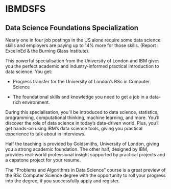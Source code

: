 # IBMDSFS
## Data Science Foundations Specialization

Nearly one in four job postings in the US alone require some data science skills and employers are paying up to 14% more for those skills. (Report : ExcelinEd & the Burning Glass Institute).

This powerful specialisation from the University of London and IBM gives you the perfect academic and industry-informed practical introduction to data science. You get:

- Progress transfer for the University of London’s BSc in Computer Science

- The foundational skills and knowledge you need to get a job in a data-rich environment.

During this specialisation, you’ll be introduced to data science, statistics, programming, computational thinking, machine learning, and more. You’ll discover the role of data science in today’s data-driven world. Plus, you’ll get hands-on using IBM’s data science tools, giving you practical experience to talk about in interviews.

Half the teaching is provided by Goldsmiths, University of London, giving you a strong academic foundation. The other half, designed by IBM, provides real-world professional insight supported by practical projects and a capstone project for your resume.

The “Problems and Algorithms in Data Science” course is a great preview of the BSc Computer Science degree with the opportunity to roll your progress into the degree, if you successfully apply and register.
